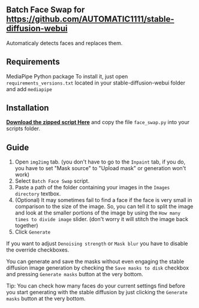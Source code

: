 ## Batch Face Swap for https://github.com/AUTOMATIC1111/stable-diffusion-webui
 Automaticaly detects faces and replaces them.

## Requirements
MediaPipe Python package
To install it, just open `requirements_versions.txt` located in your stable-diffusion-webui folder and add `mediapipe`

## Installation
**[Download the zipped script Here](https://github.com/kex0/batch-face-swap/archive/refs/heads/main.zip)**
and copy the file `face_swap.py` into your scripts folder.

## Guide
1. Open `img2img` tab. (you don't have to go to the `Inpaint` tab, if you do, you have to set "Mask source" to "Upload mask" or generation won't work)
2. Select `Batch Face Swap` script.
3. Paste a path of the folder containing your images in the `Images directory` textbox.
4. (Optional) It may sometimes fail to find a face if the face is very small in comparison to the size of the image.
So, you can tell it to split the image and look at the smaller portions of the image by using the `How many times to divide image` slider.
(don't worry it will stitch the image back together)
5. Click `Generate`

If you want to adjust `Denoising strength` or `Mask blur` you have to disable the override checkboxes.

You can generate and save the masks without even engaging the stable diffusion image generation by checking the `Save masks to disk` checkbox and pressing 
`Generate masks` button at the very bottom.

Tip:
You can check how many faces do your current settings find before you start generating with the stable diffusion 
by just clicking the `Generate masks` button at the very bottom.